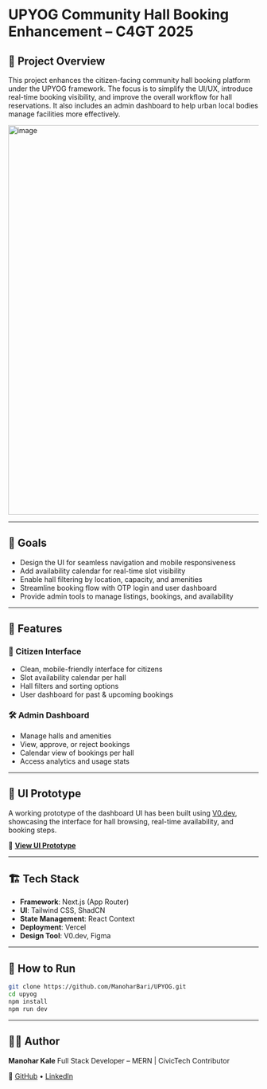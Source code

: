 # UPYOG Community Hall Booking Enhancement – C4GT 2025

## 📌 Project Overview

This project enhances the citizen-facing community hall booking platform under the UPYOG framework. The focus is to simplify the UI/UX, introduce real-time booking visibility, and improve the overall workflow for hall reservations. It also includes an admin dashboard to help urban local bodies manage facilities more effectively.

<img width="782" alt="image" src="https://github.com/user-attachments/assets/0b3500ef-7da0-4c2c-9b50-644533ff422f" />

---

## 🎯 Goals

* Design the UI for seamless navigation and mobile responsiveness
* Add availability calendar for real-time slot visibility
* Enable hall filtering by location, capacity, and amenities
* Streamline booking flow with OTP login and user dashboard
* Provide admin tools to manage listings, bookings, and availability

---

## 🚀 Features

### 👥 Citizen Interface

* Clean, mobile-friendly interface for citizens
* Slot availability calendar per hall
* Hall filters and sorting options
* User dashboard for past & upcoming bookings

### 🛠️ Admin Dashboard

* Manage halls and amenities
* View, approve, or reject bookings
* Calendar view of bookings per hall
* Access analytics and usage stats

---

## 🧪 UI Prototype

A working prototype of the dashboard UI has been built using [V0.dev](https://v0.dev/), showcasing the interface for hall browsing, real-time availability, and booking steps.

🔗 **[View UI Prototype](https://kzmjjqtn8im8ljrw7lg7.lite.vusercontent.net)**

---

## 🏗️ Tech Stack

* **Framework**: Next.js (App Router)
* **UI**: Tailwind CSS, ShadCN
* **State Management**: React Context
* **Deployment**: Vercel
* **Design Tool**: V0.dev, Figma

---

## 📖 How to Run

```bash
git clone https://github.com/ManoharBari/UPYOG.git
cd upyog
npm install
npm run dev
```

---

## 🧑‍💻 Author

**Manohar Kale**
Full Stack Developer – MERN | CivicTech Contributor

🔗 [GitHub](https://github.com/manoharbari) • [LinkedIn](https://linkedin.com/in/manohar-kale)
